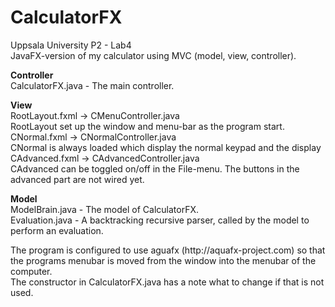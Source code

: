 # CalculatorFX
Uppsala University P2 - Lab4<br>
JavaFX-version of my calculator using MVC (model, view, controller).<p>

<p><b>Controller</b><br>
CalculatorFX.java - The main controller.

<p><b>View</b><br>
RootLayout.fxml -> CMenuController.java<br>
RootLayout set up the window and menu-bar as the program start.<br>
CNormal.fxml -> CNormalController.java<br>
CNormal is always loaded which display the normal keypad and the display<br>
CAdvanced.fxml -> CAdvancedController.java<br>
CAdvanced can be toggled on/off in the File-menu. The buttons in the advanced part are not wired yet.

<p><b>Model</b><br>
ModelBrain.java - The model of CalculatorFX.<br>
Evaluation.java - A backtracking recursive parser, called by the model to perform an evaluation.
<p>
The program is configured to use aguafx (http://aquafx-project.com) so that the programs menubar is moved from the window into the menubar of the computer.<br>
The constructor in CalculatorFX.java has a note what to change if that is not used.
